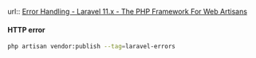 url:: [Error Handling - Laravel 11.x - The PHP Framework For Web Artisans](https://laravel.com/docs/11.x/errors)


#### HTTP error
```sh
php artisan vendor:publish --tag=laravel-errors
```